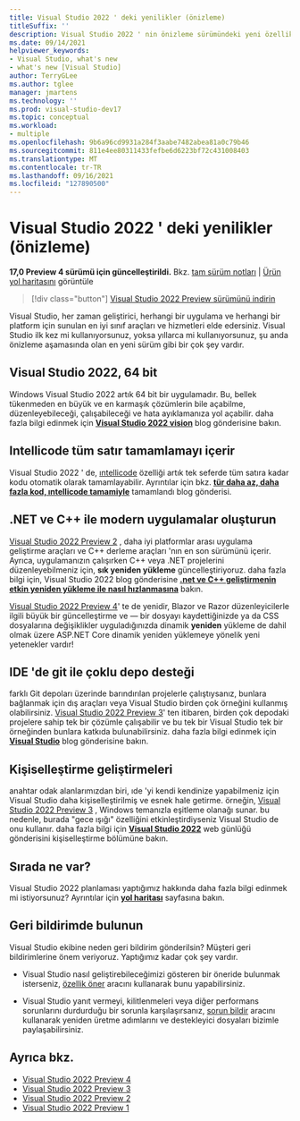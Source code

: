 ```yaml
---
title: Visual Studio 2022 ' deki yenilikler (önizleme)
titleSuffix: ''
description: Visual Studio 2022 ' nin önizleme sürümündeki yeni özellikler hakkında bilgi edinin.
ms.date: 09/14/2021
helpviewer_keywords:
- Visual Studio, what's new
- what's new [Visual Studio]
author: TerryGLee
ms.author: tglee
manager: jmartens
ms.technology: ''
ms.prod: visual-studio-dev17
ms.topic: conceptual
ms.workload:
- multiple
ms.openlocfilehash: 9b6a96cd9931a284f3aabe7482abea81a0c79b46
ms.sourcegitcommit: 811e4ee80311433fefbe6d6223bf72c431008403
ms.translationtype: MT
ms.contentlocale: tr-TR
ms.lasthandoff: 09/16/2021
ms.locfileid: "127890500"
---
```

# <a name="whats-new-in-visual-studio-2022-preview"></a>Visual Studio 2022 ' deki yenilikler (önizleme)

**17,0 Preview 4 sürümü için güncelleştirildi.** Bkz. [tam sürüm notları](/visualstudio/releases/2022/release-notes-preview/) | [Ürün yol haritasını](/visualstudio/productinfo/vs-roadmap/) görüntüle

>[!div class="button"]
>[Visual Studio 2022 Preview sürümünü indirin](https://visualstudio.microsoft.com/vs/preview/vs2022/)

Visual Studio, her zaman geliştirici, herhangi bir uygulama ve herhangi bir platform için sunulan en iyi sınıf araçları ve hizmetleri elde edersiniz. Visual Studio ilk kez mi kullanıyorsunuz, yoksa yıllarca mi kullanıyorsunuz, şu anda önizleme aşamasında olan en yeni sürüm gibi bir çok şey vardır.

## <a name="visual-studio-2022-is-64-bit"></a>Visual Studio 2022, 64 bit

Windows Visual Studio 2022 artık 64 bit bir uygulamadır. Bu, bellek tükenmeden en büyük ve en karmaşık çözümlerin bile açabilme, düzenleyebileceği, çalışabileceği ve hata ayıklamanıza yol açabilir. daha fazla bilgi edinmek için [**Visual Studio 2022 vision**](https://devblogs.microsoft.com/visualstudio/visual-studio-2022/) blog gönderisine bakın.

## <a name="intellicode-includes-whole-line-completion"></a>Intellicode tüm satır tamamlamayı içerir

Visual Studio 2022 ' de, [ıntellicode](/visualstudio/intellicode/) özelliği artık tek seferde tüm satıra kadar kodu otomatik olarak tamamlayabilir. Ayrıntılar için bkz. [**tür daha az, daha fazla kod, ıntellicode tamamiyle**](https://devblogs.microsoft.com/visualstudio/type-less-code-more-with-intellicode-completions/) tamamlandı blog gönderisi.

## <a name="build-modern-apps-with-net-and-c"></a>.NET ve C++ ile modern uygulamalar oluşturun

[Visual Studio 2022 Preview 2](https://devblogs.microsoft.com/visualstudio/visual-studio-2022-preview-2-is-out/) , daha iyi platformlar arası uygulama geliştirme araçları ve C++ derleme araçları 'nın en son sürümünü içerir. Ayrıca, uygulamanızın çalışırken C++ veya .NET projelerini düzenleyebilmeniz için, **sık yeniden yükleme** güncelleştiriyoruz. daha fazla bilgi için, Visual Studio 2022 blog gönderisine [**.net ve C++ geliştirmenin etkin yeniden yükleme ile nasıl hızlanmasına**](https://devblogs.microsoft.com/visualstudio/speed-up-your-dotnet-and-cplusplus-development-with-hot-reload-in-visual-studio-2022/) bakın.

[Visual Studio 2022 Preview 4](https://devblogs.microsoft.com/visualstudio/visual-studio-2022-preview-4-is-now-available/)' te de yenidir, Blazor ve Razor düzenleyicilerle ilgili büyük bir güncelleştirme ve  &mdash; bir dosyayı kaydettiğinizde ya da CSS dosyalarına değişiklikler uyguladığınızda dinamik **yeniden** yükleme de dahil olmak üzere ASP.NET Core dinamik yeniden yüklemeye yönelik yeni yetenekler vardır!

## <a name="multi-repo-support-with-git-in-the-ide"></a>IDE 'de git ile çoklu depo desteği

farklı Git depoları üzerinde barındırılan projelerle çalıştıysanız, bunlara bağlanmak için dış araçları veya Visual Studio birden çok örneğini kullanmış olabilirsiniz. [Visual Studio 2022 Preview 3](https://devblogs.microsoft.com/visualstudio/visual-studio-2022-preview-3-now-available/)' ten itibaren, birden çok depodaki projelere sahip tek bir çözümle çalışabilir ve bu tek bir Visual Studio tek bir örneğinden bunlara katkıda bulunabilirsiniz. daha fazla bilgi edinmek için [**Visual Studio**](https://devblogs.microsoft.com/visualstudio/multi-repo-support-in-visual-studio/) blog gönderisine bakın.

## <a name="personalization-improvements"></a>Kişiselleştirme geliştirmeleri

anahtar odak alanlarımızdan biri, ıde 'yi kendi kendinize yapabilmeniz için Visual Studio daha kişiselleştirilmiş ve esnek hale getirme. örneğin, [Visual Studio 2022 Preview 3](https://devblogs.microsoft.com/visualstudio/visual-studio-2022-preview-3-now-available/) , Windows temanızla eşitleme olanağı sunar. bu nedenle, burada "gece ışığı" özelliğini etkinleştirdiyseniz Visual Studio de onu kullanır. daha fazla bilgi için [**Visual Studio 2022**](https://devblogs.microsoft.com/visualstudio/personalize-your-visual-studio-2022/) web günlüğü gönderisini kişiselleştirme bölümüne bakın.

## <a name="whats-next"></a>Sırada ne var?

Visual Studio 2022 planlaması yaptığımız hakkında daha fazla bilgi edinmek mi istiyorsunuz? Ayrıntılar için [**yol haritası**](/visualstudio/productinfo/vs-roadmap/) sayfasına bakın.

## <a name="give-us-feedback"></a>Geri bildirimde bulunun

Visual Studio ekibine neden geri bildirim gönderilsin? Müşteri geri bildirimlerine önem veriyoruz. Yaptığımız kadar çok şey vardır.

* Visual Studio nasıl geliştirebileceğimizi gösteren bir öneride bulunmak isterseniz, [özellik öner](suggest-a-feature.md) aracını kullanarak bunu yapabilirsiniz.

* Visual Studio yanıt vermeyi, kilitlenmeleri veya diğer performans sorunlarını durdurduğu bir sorunla karşılaşırsanız, [sorun bildir](how-to-report-a-problem-with-visual-studio.md) aracını kullanarak yeniden üretme adımlarını ve destekleyici dosyaları bizimle paylaşabilirsiniz.

## <a name="see-also"></a>Ayrıca bkz.

* [Visual Studio 2022 Preview 4](https://devblogs.microsoft.com/visualstudio/visual-studio-2022-preview-4-is-now-available/)
* [Visual Studio 2022 Preview 3](https://devblogs.microsoft.com/visualstudio/visual-studio-2022-preview-3-now-available/)
* [Visual Studio 2022 Preview 2](https://devblogs.microsoft.com/visualstudio/visual-studio-2022-preview-2-is-out/)
* [Visual Studio 2022 Preview 1](https://devblogs.microsoft.com/visualstudio/visual-studio-2022-preview-1-now-available/)
